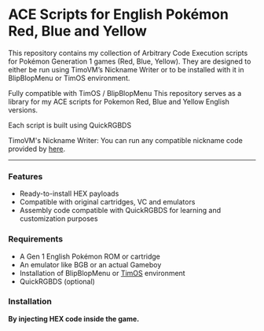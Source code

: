 # ACE Scripts for English Pokémon Red, Blue and Yellow

This repository contains my collection of Arbitrary Code Execution scripts for Pokémon Generation 1 games (Red, Blue, Yellow).
They are designed to either be run using TimoVM’s Nickname Writer or to be installed with it in BlipBlopMenu or TimOS environment.

Fully compatible with TimOS / BlipBlopMenu
This repository serves as a library for my ACE scripts for Pokemon Red, Blue and Yellow English versions.

Each script is built using QuickRGBDS

TimoVM's Nickname Writer: You can run any compatible nickname code provided by <a href="https://glitchcity.wiki/wiki/Guides:Nickname_Writer_Codes">here</a>.

----
### Features

- Ready-to-install HEX payloads
- Compatible with original cartridges, VC and emulators
- Assembly code compatible with QuickRGBDS for learning and customization purposes


### Requirements
- A Gen 1 English Pokémon ROM or cartridge
- An emulator like BGB or an actual Gameboy
- Installation of BlipBlopMenu or [TimOS](https://glitchcity.wiki/wiki/Guides:TimoVM%27s_gen_1_ACE_setups) environment
- QuickRGBDS (optional)


### Installation

**By injecting HEX code inside the game.**


